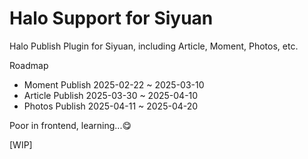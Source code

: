 # Halo Support for Siyuan

Halo Publish Plugin for Siyuan, including Article, Moment, Photos, etc.

Roadmap

- Moment Publish 2025-02-22 ~ 2025-03-10
- Article Publish 2025-03-30 ~ 2025-04-10
- Photos Publish 2025-04-11 ~ 2025-04-20

Poor in frontend, learning...😋

[WIP]
